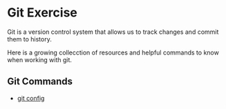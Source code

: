 # Git Exercise

Git is a version control system that allows us to track changes and commit them to history.

Here is a growing collecction of resources and helpful commands to know when working with git.

## Git Commands
- [git config](./Commands/Config.md)

